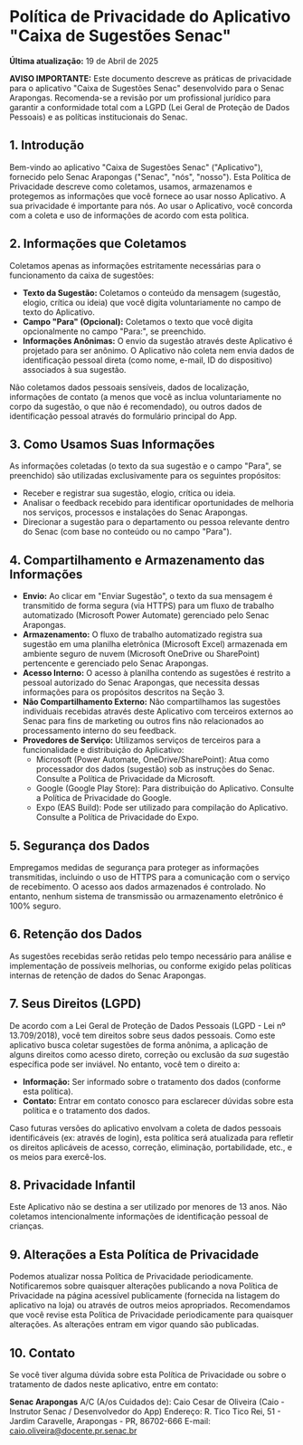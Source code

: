 # Política de Privacidade do Aplicativo "Caixa de Sugestões Senac"

**Última atualização:** 19 de Abril de 2025

**AVISO IMPORTANTE:** Este documento descreve as práticas de privacidade para o aplicativo "Caixa de Sugestões Senac" desenvolvido para o Senac Arapongas. Recomenda-se a revisão por um profissional jurídico para garantir a conformidade total com a LGPD (Lei Geral de Proteção de Dados Pessoais) e as políticas institucionais do Senac.

## 1. Introdução

Bem-vindo ao aplicativo "Caixa de Sugestões Senac" ("Aplicativo"), fornecido pelo Senac Arapongas ("Senac", "nós", "nosso"). Esta Política de Privacidade descreve como coletamos, usamos, armazenamos e protegemos as informações que você fornece ao usar nosso Aplicativo. A sua privacidade é importante para nós. Ao usar o Aplicativo, você concorda com a coleta e uso de informações de acordo com esta política.

## 2. Informações que Coletamos

Coletamos apenas as informações estritamente necessárias para o funcionamento da caixa de sugestões:

* **Texto da Sugestão:** Coletamos o conteúdo da mensagem (sugestão, elogio, crítica ou ideia) que você digita voluntariamente no campo de texto do Aplicativo.
* **Campo "Para" (Opcional):** Coletamos o texto que você digita opcionalmente no campo "Para:", se preenchido.
* **Informações Anônimas:** O envio da sugestão através deste Aplicativo é projetado para ser anônimo. O Aplicativo não coleta nem envia dados de identificação pessoal direta (como nome, e-mail, ID do dispositivo) associados à sua sugestão.

Não coletamos dados pessoais sensíveis, dados de localização, informações de contato (a menos que você as inclua voluntariamente no corpo da sugestão, o que não é recomendado), ou outros dados de identificação pessoal através do formulário principal do App.

## 3. Como Usamos Suas Informações

As informações coletadas (o texto da sua sugestão e o campo "Para", se preenchido) são utilizadas exclusivamente para os seguintes propósitos:

* Receber e registrar sua sugestão, elogio, crítica ou ideia.
* Analisar o feedback recebido para identificar oportunidades de melhoria nos serviços, processos e instalações do Senac Arapongas.
* Direcionar a sugestão para o departamento ou pessoa relevante dentro do Senac (com base no conteúdo ou no campo "Para").

## 4. Compartilhamento e Armazenamento das Informações

* **Envio:** Ao clicar em "Enviar Sugestão", o texto da sua mensagem é transmitido de forma segura (via HTTPS) para um fluxo de trabalho automatizado (Microsoft Power Automate) gerenciado pelo Senac Arapongas.
* **Armazenamento:** O fluxo de trabalho automatizado registra sua sugestão em uma planilha eletrônica (Microsoft Excel) armazenada em ambiente seguro de nuvem (Microsoft OneDrive ou SharePoint) pertencente e gerenciado pelo Senac Arapongas.
* **Acesso Interno:** O acesso à planilha contendo as sugestões é restrito a pessoal autorizado do Senac Arapongas, que necessita dessas informações para os propósitos descritos na Seção 3.
* **Não Compartilhamento Externo:** Não compartilhamos las sugestões individuais recebidas através deste Aplicativo com terceiros externos ao Senac para fins de marketing ou outros fins não relacionados ao processamento interno do seu feedback.
* **Provedores de Serviço:** Utilizamos serviços de terceiros para a funcionalidade e distribuição do Aplicativo:
    * Microsoft (Power Automate, OneDrive/SharePoint): Atua como processador dos dados (sugestão) sob as instruções do Senac. Consulte a Política de Privacidade da Microsoft.
    * Google (Google Play Store): Para distribuição do Aplicativo. Consulte a Política de Privacidade do Google.
    * Expo (EAS Build): Pode ser utilizado para compilação do Aplicativo. Consulte a Política de Privacidade do Expo.

## 5. Segurança dos Dados

Empregamos medidas de segurança para proteger as informações transmitidas, incluindo o uso de HTTPS para a comunicação com o serviço de recebimento. O acesso aos dados armazenados é controlado. No entanto, nenhum sistema de transmissão ou armazenamento eletrônico é 100% seguro.

## 6. Retenção dos Dados

As sugestões recebidas serão retidas pelo tempo necessário para análise e implementação de possíveis melhorias, ou conforme exigido pelas políticas internas de retenção de dados do Senac Arapongas.

## 7. Seus Direitos (LGPD)

De acordo com a Lei Geral de Proteção de Dados Pessoais (LGPD - Lei nº 13.709/2018), você tem direitos sobre seus dados pessoais. Como este aplicativo busca coletar sugestões de forma anônima, a aplicação de alguns direitos como acesso direto, correção ou exclusão da *sua* sugestão específica pode ser inviável. No entanto, você tem o direito a:

* **Informação:** Ser informado sobre o tratamento dos dados (conforme esta política).
* **Contato:** Entrar em contato conosco para esclarecer dúvidas sobre esta política e o tratamento dos dados.

Caso futuras versões do aplicativo envolvam a coleta de dados pessoais identificáveis (ex: através de login), esta política será atualizada para refletir os direitos aplicáveis de acesso, correção, eliminação, portabilidade, etc., e os meios para exercê-los.

## 8. Privacidade Infantil

Este Aplicativo não se destina a ser utilizado por menores de 13 anos. Não coletamos intencionalmente informações de identificação pessoal de crianças.

## 9. Alterações a Esta Política de Privacidade

Podemos atualizar nossa Política de Privacidade periodicamente. Notificaremos sobre quaisquer alterações publicando a nova Política de Privacidade na página acessível publicamente (fornecida na listagem do aplicativo na loja) ou através de outros meios apropriados. Recomendamos que você revise esta Política de Privacidade periodicamente para quaisquer alterações. As alterações entram em vigor quando são publicadas.

## 10. Contato

Se você tiver alguma dúvida sobre esta Política de Privacidade ou sobre o tratamento de dados neste aplicativo, entre em contato:

**Senac Arapongas**
A/C (A/os Cuidados de): Caio Cesar de Oliveira (Caio - Instrutor Senac / Desenvolvedor do App)
Endereço: R. Tico Tico Rei, 51 - Jardim Caravelle, Arapongas - PR, 86702-666
E-mail: caio.oliveira@docente.pr.senac.br
